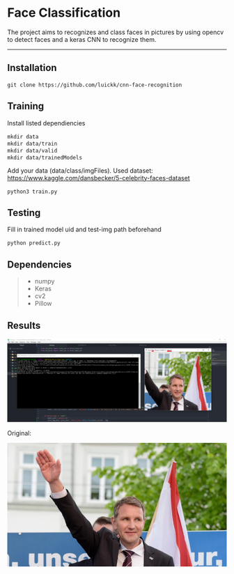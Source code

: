 Face Classification
===================

The project aims to recognizes and class faces in pictures by using opencv to detect faces and a keras CNN to recognize them.

----------

## Installation

	git clone https://github.com/luickk/cnn-face-recognition

## Training

Install listed dependiencies


	mkdir data
	mkdir data/train
	mkdir data/valid
	mkdir data/trainedModels

Add your data (data/class/imgFiles). Used dataset: https://www.kaggle.com/dansbecker/5-celebrity-faces-dataset


	python3 train.py

## Testing

Fill in trained model uid and test-img path beforehand

	python predict.py


Dependencies
-------------------

> - numpy
> - Keras
> - cv2
> - Pillow

Results
-------------------

![img_classified](media/2.png)

Original:

![img_org](media/1.jpg)
